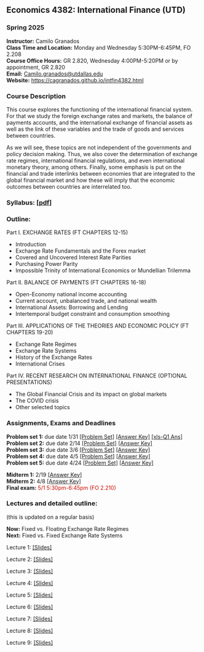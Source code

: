 ## Economics 4382: International Finance (UTD)
### Spring 2025

**Instructor:** Camilo Granados \
**Class Time and Location:** Monday and Wednesday 5:30PM-6:45PM, FO 2.208 \
**Course Office Hours:** GR 2.820, Wednesday 4:00PM-5:20PM or by appointment, GR 2.820 \
**Email:** Camilo.granados@utdallas.edu \
**Website:** <a href="https://cagranados.github.io/intfin4382.html"><u>https://cagranados.github.io/intfin4382.html</u></a> 


### Course Description

This course explores the functioning of the international financial system. For that we study the foreign exchange rates and markets, the balance of payments accounts, and the international exchange of financial assets as well as the link of these variables and the trade of goods and services between countries. 

As we will see, these topics are not independent of the governments and policy decision making. Thus, we also cover the determination of exchange rate regimes, international financial regulations, and even international monetary theory, among others. Finally, some emphasis is put on the financial and trade interlinks between economies that are integrated to the global financial market and how these will imply that the economic outcomes between countries are interrelated too.


### Syllabus:  <a href="https://cagranados.github.io/files/intfinspr24/IntFinanceSpr24_syllabus.pdf"><u>[pdf]</u></a>


### Outline:

Part I. EXCHANGE RATES (FT CHAPTERS 12-15)

-	Introduction
-	Exchange Rate Fundamentals and the Forex market
-	Covered and Uncovered Interest Rate Parities
-	Purchasing Power Parity
-	Impossible Trinity of International Economics or Mundellian Trilemma

Part II. BALANCE OF PAYMENTS (FT CHAPTERS 16-18)

-	Open-Economy national income accounting
-	Current account, unbalanced trade, and national wealth
-	International Assets: Borrowing and Lending
-	Intertemporal budget constraint and consumption smoothing

Part III. APPLICATIONS OF THE THEORIES AND ECONOMIC POLICY (FT CHAPTERS 19-20)

- Exchange Rate Regimes
- Exchange Rate Systems
-	History of the Exchange Rates
-	International Crises

Part IV. RECENT RESEARCH ON INTERNATIONAL FINANCE (OPTIONAL PRESENTATIONS)

-	The Global Financial Crisis and its impact on global markets
-	The COVID crisis 
-	Other selected topics

### Assignments, Exams and Deadlines

**Problem set 1:** due date 1/31 <a href="https://cagranados.github.io/files/intfinspr24/ps1_IntFin.pdf"><u>[Problem Set]</u></a>  <a href="https://cagranados.github.io/files/intfinspr24/ps1_IntFin_AnsKey.pdf"><u>[Answer Key]</u></a> <a href="https://cagranados.github.io/files/intfinspr24/ExchangeRatesFRED.xls"><u>[xls-Q1 Ans]</u></a> \
**Problem set 2:** due date 2/14 <a href="https://cagranados.github.io/files/intfinspr24/ps2_IntFin.pdf"><u>[Problem Set]</u></a> <a href="https://cagranados.github.io/files/intfinspr24/ps2_IntFin_AnsKey.pdf"><u>[Answer Key]</u></a> \
**Problem set 3:** due date 3/6 <a href="https://cagranados.github.io/files/intfinspr24/ps3_IntFin.pdf"><u>[Problem Set]</u></a> <a href="https://cagranados.github.io/files/intfinspr24/ps3_IntFin_AnsKey.pdf"><u>[Answer Key]</u></a> \
**Problem set 4:** due date 4/5 <a href="https://cagranados.github.io/files/intfinspr24/ps4_IntFin.pdf"><u>[Problem Set]</u></a> <a href="https://cagranados.github.io/files/intfinspr24/ps4_IntFin_AnsKey.pdf"><u>[Answer Key]</u></a> \
**Problem set 5:** due date 4/24 <a href="https://cagranados.github.io/files/intfinspr24/ps5_IntFin.pdf"><u>[Problem Set]</u></a> <a href="https://cagranados.github.io/files/intfinspr24/ps5_IntFin_AnsKey.pdf"><u>[Answer Key]</u></a>

**Midterm 1:** 2/19 <a href="https://cagranados.github.io/files/intfinspr24/midterm1_IntFin_AnsKey.pdf"><u>[Answer Key]</u></a> \
**Midterm 2:** 4/8  <a href="https://cagranados.github.io/files/intfinspr24/midterm2_IntFin_AnsKey.pdf"><u>[Answer Key]</u></a> \
**Final exam:** <font color="scarlet"> 5/1 5:30pm-6:45pm (FO 2.210)</font> <!-- <a href="https://cagranados.github.io/files/intfinspr24/FinalExam_IntFin_AnsKey.pdf"><u>[Answer Key]</u></a>  -->




### Lectures and detailed outline: 
(this is updated on a regular basis)

**Now:** Fixed vs. Floating Exchange Rate Regimes \
**Next:** Fixed vs. Fixed Exchange Rate Systems

Lecture 1: <a href="https://cagranados.github.io/files/intfinspr24/L1_part1_Intro.pdf"><u>[Slides]</u></a> 
<!-- <a href="https://cagranados.github.io/files/intfinspr24/L1_part1_Intro_wNotes.pdf"><u>[Annotated Slides]</u></a> -->

Lecture 2: <a href="https://cagranados.github.io/files/intfinspr24/L2_part1_ER.pdf"><u>[Slides]</u></a> 
<!-- <a href="https://cagranados.github.io/files/intfinspr24/L2_part1_ER_wNotes.pdf"><u>[Annotated Slides]</u></a> -->

Lecture 3: <a href="https://cagranados.github.io/files/intfinspr24/L3_part1_ERLongRun.pdf"><u>[Slides]</u></a> 
<!-- <a href="https://cagranados.github.io/files/intfinspr24/L3_part1_ERLongRun_wNotes.pdf"><u>[Annotated Slides]</u></a> -->

Lecture 4: <a href="https://cagranados.github.io/files/intfinspr24/L4_part1_ERShortRun.pdf"><u>[Slides]</u></a> 
<!-- <a href="https://cagranados.github.io/files/intfinspr24/L4_part1_ERShortRun_wNotes.pdf"><u>[Annotated Slides]</u></a> --> 

Lecture 5: <a href="https://cagranados.github.io/files/intfinspr24/L5_part2_BOP.pdf"><u>[Slides]</u></a>
<!-- <a href="https://cagranados.github.io/files/intfinspr24/L5_part2_BOP_wNotes.pdf"><u>[Annotated Slides]</u></a> -->

Lecture 6: <a href="https://cagranados.github.io/files/intfinspr24/L6_part2_LRBCandGains.pdf"><u>[Slides]</u></a>
<!-- <a href="https://cagranados.github.io/files/intfinspr24/L6_part2_LRBCandGains_wNotes.pdf"><u>[Annotated Slides]</u></a> -->

Lecture 7: <a href="https://cagranados.github.io/files/intfinspr24/L7_part2_OpenEcPolicySR.pdf"><u>[Slides]</u></a>
<!-- <a href="https://cagranados.github.io/files/intfinspr24/L7_part2_OpenEcPolicySR_wNotes.pdf"><u>[Annotated Slides]</u></a> -->

Lecture 8: <a href="https://cagranados.github.io/files/intfinspr24/L8_part3_FixedAndFloatingER.pdf"><u>[Slides]</u></a>
<!-- <a href="https://cagranados.github.io/files/intfinspr24/L8_part3_FixedAndFloatingER_wNotes.pdf"><u>[Annotated Slides]</u></a> -->

Lecture 9: <a href="https://cagranados.github.io/files/intfinspr24/L9_part3_ERPegs.pdf"><u>[Slides]</u></a>
<!-- <a href="https://cagranados.github.io/files/intfinspr24/L9_part3_ERPegs_wNotes.pdf"><u>[Annotated Slides]</u></a> -->

<!-- Lecture 10: <a href="https://cagranados.github.io/files/intfinspr24/L10_part3_TheEuro.pdf"><u>[Slides]</u></a> -->
<!-- <a href="https://cagranados.github.io/files/intfinspr24/L10_part3_TheEuro_wNotes.pdf"><u>[Annotated Slides]</u></a> -->
